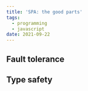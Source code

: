 ```yaml
---
title: 'SPA: the good parts'
tags:
  - programming
  - javascript
date: 2021-09-22
---
```


## Fault tolerance

## Type safety